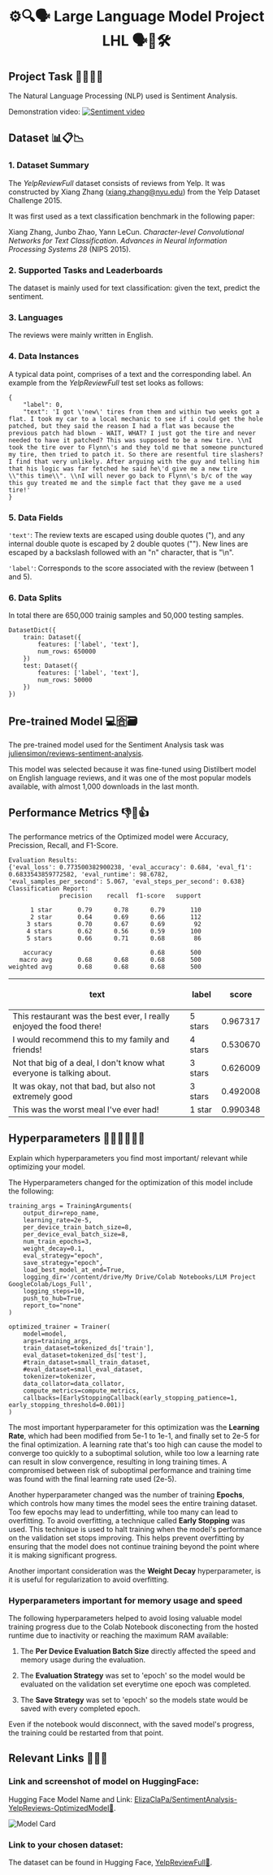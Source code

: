 # <p style="text-align: center;"> ⚙️🔍🗣️ Large Language Model Project LHL 🗣️🔎🛠️</p>

##  Project Task 🕵️‍♂️🔎🔤
The Natural Language Processing (NLP) used is Sentiment Analysis. 

Demonstration video:
[![Sentiment video](https://github.com/ElizaClapa/LLM-Project-LHL/blob/main/Images%20-%20Videos/3%20Stars.png?raw=true)](https://www.youtube.com/watch?v=xvQY_AMO1y0)

## Dataset 📊📋📉
### 1. Dataset Summary

The *YelpReviewFull* dataset consists of reviews from Yelp. It was constructed by Xiang Zhang (xiang.zhang@nyu.edu) from the Yelp Dataset Challenge 2015. 

It was first used as a text classification benchmark in the following paper:

Xiang Zhang, Junbo Zhao, Yann LeCun. *Character-level Convolutional Networks for Text Classification*. *Advances in Neural Information Processing Systems 28* (NIPS 2015).

### 2. Supported Tasks and Leaderboards

The dataset is mainly used for text classification: given the text, predict the sentiment.

### 3. Languages

The reviews were mainly written in English.


### 4. Data Instances

A typical data point, comprises of a text and the corresponding label. An example from the *YelpReviewFull* test set looks as follows:

```
{
    "label": 0,
    "text": 'I got \'new\' tires from them and within two weeks got a flat. I took my car to a local mechanic to see if i could get the hole patched, but they said the reason I had a flat was because the previous patch had blown - WAIT, WHAT? I just got the tire and never needed to have it patched? This was supposed to be a new tire. \\nI took the tire over to Flynn\'s and they told me that someone punctured my tire, then tried to patch it. So there are resentful tire slashers? I find that very unlikely. After arguing with the guy and telling him that his logic was far fetched he said he\'d give me a new tire \\"this time\\". \\nI will never go back to Flynn\'s b/c of the way this guy treated me and the simple fact that they gave me a used tire!'
}
```

### 5. Data Fields

```'text'```: The review texts are escaped using double quotes ("), and any internal double quote is escaped by 2 double quotes (""). New lines are escaped by a backslash followed with an "n" character, that is "\n".

```'label'```: Corresponds to the score associated with the review (between 1 and 5).

### 6. Data Splits

In total there are 650,000 trainig samples and 50,000 testing samples.

```
DatasetDict({
    train: Dataset({
        features: ['label', 'text'],
        num_rows: 650000
    })
    test: Dataset({
        features: ['label', 'text'],
        num_rows: 50000
    })
})
```
## Pre-trained Model 💻🈴🗃️
The pre-trained model used for the Sentiment Analysis task was [juliensimon/reviews-sentiment-analysis](juliensimon/reviews-sentiment-analysis).

This model was selected because it was fine-tuned using Distilbert model on English language reviews, and it was one of the most popular models available, with almost 1,000 downloads in the last month. 

## Performance Metrics 👎📏👍 
The performance metrics of the Optimized model were Accuracy, Precission, Recall, and F1-Score.

```
Evaluation Results:
{'eval_loss': 0.773500382900238, 'eval_accuracy': 0.684, 'eval_f1': 0.6833543859772582, 'eval_runtime': 98.6782, 'eval_samples_per_second': 5.067, 'eval_steps_per_second': 0.638}
Classification Report:
              precision    recall  f1-score   support

      1 star       0.79      0.78      0.79       110
      2 star       0.64      0.69      0.66       112
     3 stars       0.70      0.67      0.69        92
     4 stars       0.62      0.56      0.59       100
     5 stars       0.66      0.71      0.68        86

    accuracy                           0.68       500
   macro avg       0.68      0.68      0.68       500
weighted avg       0.68      0.68      0.68       500
```


| <p style="text-align: center;">text</p> | <p style="text-align: center;">label</p>|<p style="text-align: center;">score</p>|
|:----------|:----------|:----------|
| This restaurant was the best ever, I really enjoyed the food there!   | 5 stars    | 0.967317    |
| I would recommend this to my family and friends!    | 4 stars     | 0.530670    |
| Not that big of a deal, I don't know what everyone is talking about.   | 3 stars     | 0.626009   |
| It was okay, not that bad, but also not extremely good   | 3 stars    | 0.492008    |
| This was the worst meal I've ever had!   | 1 star    | 0.990348   |


## Hyperparameters 🙌🦾🦿💅💇‍♀️
Explain which hyperparameters you find most important/ relevant while optimizing your model.

The Hyperparameters changed for the optimization of this model include the following: 

```
training_args = TrainingArguments(
    output_dir=repo_name,
    learning_rate=2e-5, 
    per_device_train_batch_size=8,  
    per_device_eval_batch_size=8,  
    num_train_epochs=3,
    weight_decay=0.1,
    eval_strategy="epoch",
    save_strategy="epoch",
    load_best_model_at_end=True,
    logging_dir='/content/drive/My Drive/Colab Notebooks/LLM Project GoogleColab/Logs_Full',
    logging_steps=10,
    push_to_hub=True,
    report_to="none"
)

optimized_trainer = Trainer(
    model=model,
    args=training_args,
    train_dataset=tokenized_ds['train'],
    eval_dataset=tokenized_ds['test'],
    #train_dataset=small_train_dataset,
    #eval_dataset=small_eval_dataset,
    tokenizer=tokenizer,
    data_collator=data_collator,
    compute_metrics=compute_metrics,
    callbacks=[EarlyStoppingCallback(early_stopping_patience=1, early_stopping_threshold=0.001)]
)
```

The most important hyperparameter for this optimization was the **Learning Rate**, which had been modified from 5e-1 to 1e-1, and finally set to 2e-5 for the final optimization. A learning rate that's too high can cause the model to converge too quickly to a suboptimal solution, while too low a learning rate can result in slow convergence, resulting in long training times. A compromised between risk of suboptimal performance and training time was found with the final learning rate used (2e-5). 

Another hyperparameter changed was the number of training **Epochs**, which controls how many times the model sees the entire training dataset. Too few epochs may lead to underfitting, while too many can lead to overfitting. To avoid overfitting, a technique called **Early Stopping** was used. This technique is used to halt training when the model's performance on the validation set stops improving. This helps prevent overfitting by ensuring that the model does not continue training beyond the point where it is making significant progress.

Another important consideration was the **Weight Decay** hyperparameter, is it is useful for regularization to avoid overfitting. 

### Hyperparameters important for memory usage and speed

The following hyperparameters helped to avoid losing valuable model training progress due to the Colab Notebook disconecting from the hosted runtime due to inactivity or reaching the maximum RAM available: 
   
1. The **Per Device Evaluation Batch Size** directly affected the speed and memory usage during the evaluation.

2. The **Evaluation Strategy** was set to 'epoch' so the model would be evaluated on the validation set everytime one epoch was completed. 

3. The **Save Strategy** was set to 'epoch' so the models state would be saved with every completed epoch. 

Even if the notebook would disconnect, with the saved model's progress, the training could be restarted from that point. 

## Relevant Links 🔗🔗🔗


### Link and screenshot of model on HuggingFace: 

Hugging Face Model Name and Link: [ElizaClaPa/SentimentAnalysis-YelpReviews-OptimizedModel🔗](https://huggingface.co/ElizaClaPa/SentimentAnalysis-YelpReviews-OptimizedModel).

![Model Card](https://github.com/ElizaClapa/LLM-Project-LHL/blob/main/Images%20-%20Videos/Hugging%20Face%20Model%20Card.png?raw=true)


### Link to your chosen dataset: 

The dataset can be found in Hugging Face, [YelpReviewFull🔗](https://huggingface.co/datasets/Yelp/yelp_review_full).
